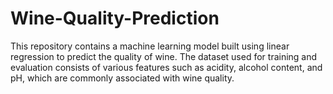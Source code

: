 # Wine-Quality-Prediction
This repository contains a machine learning model built using linear regression to predict the quality of wine. The dataset used for training and evaluation consists of various features such as acidity, alcohol content, and pH, which are commonly associated with wine quality.
